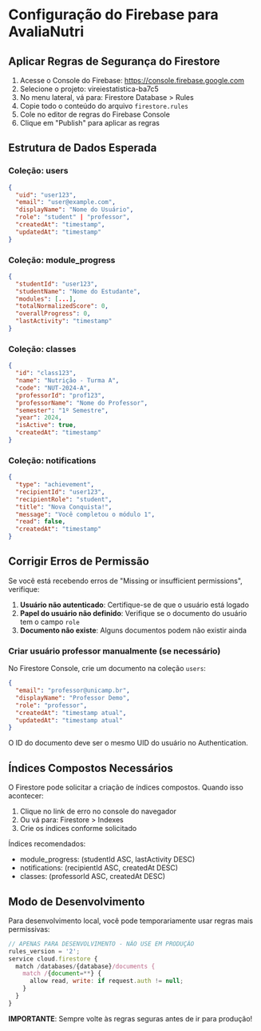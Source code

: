 # Configuração do Firebase para AvaliaNutri

## Aplicar Regras de Segurança do Firestore

1. Acesse o Console do Firebase: https://console.firebase.google.com
2. Selecione o projeto: vireiestatistica-ba7c5
3. No menu lateral, vá para: Firestore Database > Rules
4. Copie todo o conteúdo do arquivo `firestore.rules`
5. Cole no editor de regras do Firebase Console
6. Clique em "Publish" para aplicar as regras

## Estrutura de Dados Esperada

### Coleção: users
```json
{
  "uid": "user123",
  "email": "user@example.com",
  "displayName": "Nome do Usuário",
  "role": "student" | "professor",
  "createdAt": "timestamp",
  "updatedAt": "timestamp"
}
```

### Coleção: module_progress
```json
{
  "studentId": "user123",
  "studentName": "Nome do Estudante",
  "modules": [...],
  "totalNormalizedScore": 0,
  "overallProgress": 0,
  "lastActivity": "timestamp"
}
```

### Coleção: classes
```json
{
  "id": "class123",
  "name": "Nutrição - Turma A",
  "code": "NUT-2024-A",
  "professorId": "prof123",
  "professorName": "Nome do Professor",
  "semester": "1º Semestre",
  "year": 2024,
  "isActive": true,
  "createdAt": "timestamp"
}
```

### Coleção: notifications
```json
{
  "type": "achievement",
  "recipientId": "user123",
  "recipientRole": "student",
  "title": "Nova Conquista!",
  "message": "Você completou o módulo 1",
  "read": false,
  "createdAt": "timestamp"
}
```

## Corrigir Erros de Permissão

Se você está recebendo erros de "Missing or insufficient permissions", verifique:

1. **Usuário não autenticado**: Certifique-se de que o usuário está logado
2. **Papel do usuário não definido**: Verifique se o documento do usuário tem o campo `role`
3. **Documento não existe**: Alguns documentos podem não existir ainda

### Criar usuário professor manualmente (se necessário)

No Firestore Console, crie um documento na coleção `users`:

```json
{
  "email": "professor@unicamp.br",
  "displayName": "Professor Demo",
  "role": "professor",
  "createdAt": "timestamp atual",
  "updatedAt": "timestamp atual"
}
```

O ID do documento deve ser o mesmo UID do usuário no Authentication.

## Índices Compostos Necessários

O Firestore pode solicitar a criação de índices compostos. Quando isso acontecer:

1. Clique no link de erro no console do navegador
2. Ou vá para: Firestore > Indexes
3. Crie os índices conforme solicitado

Índices recomendados:
- module_progress: (studentId ASC, lastActivity DESC)
- notifications: (recipientId ASC, createdAt DESC)
- classes: (professorId ASC, createdAt DESC)

## Modo de Desenvolvimento

Para desenvolvimento local, você pode temporariamente usar regras mais permissivas:

```javascript
// APENAS PARA DESENVOLVIMENTO - NÃO USE EM PRODUÇÃO
rules_version = '2';
service cloud.firestore {
  match /databases/{database}/documents {
    match /{document=**} {
      allow read, write: if request.auth != null;
    }
  }
}
```

**IMPORTANTE**: Sempre volte às regras seguras antes de ir para produção!